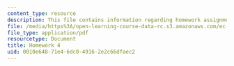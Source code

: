 ```yaml
---
content_type: resource
description: This file contains information regarding homework assignment 4.
file: /media/https%3A/open-learning-course-data-rc.s3.amazonaws.com/ec-s06-practical-electronics-fall-2004/0010e64871e46dc049162e2c66dfaec2_MITEC_S06F04_hw4.pdf
file_type: application/pdf
resourcetype: Document
title: Homework 4
uid: 0010e648-71e4-6dc0-4916-2e2c66dfaec2
---
```

